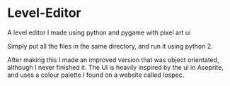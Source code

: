 # Level-Editor
A level editor I made using python and pygame with pixel art ui

Simply put all the files in the same directory, and run it using python 2.


After making this I made an improved version that was object orientated, although I never finished it.
The UI is heavily inspired by the ui in Aseprite, and uses a colour palette I found on a website called lospec.
